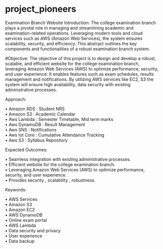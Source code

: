 # project_pioneers
Examination Branch Website
Introduction:
The college examination branch plays a pivotal role in managing and streamlining academic and examination-related operations. Leveraging modern tools and cloud services such as AWS (Amazon Web Services), the system ensures scalability, security, and efficiency. This abstract outlines the key components and functionalities of a robust examination branch system.






#Objective:
The objective of this project is to design and develop a robust, scalable, and efficient website for the college examination branch, leveraging Amazon Web Services (AWS) to optimize performance, security, and user experience. It enables features such as exam schedules, results management and notifications. By utilizing AWS services like EC2, S3 the system will ensure high availability, data security with existing administrative processes.






Approach:

•	Amazon RDS        : Student NRS                         
•	Amazon S3         : Academic Calendar                   
•	Aws Lambda        : Semester Timetable, Mid term marks               
•	Aws DynamoDB      : Result  Management                  
•	Aws SNS           : Notifications                      
•	Aws Iot Core      : Cumulative Attendance Tracking     
•	Aws S3            : Syllabus Repository                






Expected Outcomes:

•	Seamless integration with existing  administrative processes.                               
•	Efficient website for the college  examination branch.                                      
•	Leveraging Amazon Web Services  (AWS) to optimize performance, security, and user experience.                    
•	Provides security , scalability ,  robustness.






Keywords:

•	AWS Services             
•	Amazon S3                
•	Amazon EC2               
•	AWS DynamoDB             
•	Online exam portal       
•	AWS Lambda               
•	Data security and privacy      
•	User experience          
•	Data backup              

